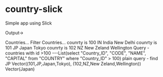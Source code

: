 # country-slick
Simple app using Slick 

Output->

Countries...
Filter Countries...
counrty is 100 IN India New Delhi
counrty is 101 JP Japan Tokyo
counrty is 102 NZ New Zeland Wellington
Query - countries with id >100  ---List(select "Country_ID", "CODE", "NAME", "CAPITAL" from "COUNTRY" where "Country_ID" > 100)
plain query - find JP
Vector((101,JP,Japan,Tokyo), (102,NZ,New Zeland,Wellington))
Vector(Japan)
